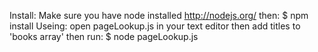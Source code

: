 Install:
Make sure you have node installed http://nodejs.org/ then: 
$ npm install
Useing: 
open pageLookup.js in your text editor then add titles to 'books array'
then run:
$ node pageLookup.js

